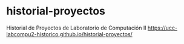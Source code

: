 # historial-proyectos
Historial de Proyectos de Laboratorio de Computación II
https://ucc-labcompu2-historico.github.io/historial-proyectos/
